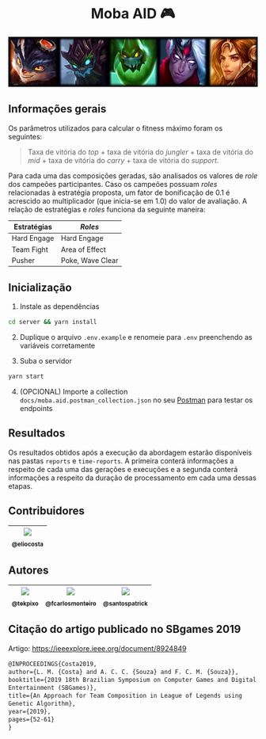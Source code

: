 <h1 align="center">Moba AID 🎮</h1>

<div align="center"><img src="./assets/teamfight.png" /></div>

## Informações gerais

Os parâmetros utilizados para calcular o fitness máximo foram os seguintes:

> Taxa de vitória do _top_ + taxa de vitória do _jungler_ + taxa de vitória do _mid_ + taxa de vitória do _carry_ + taxa de vitória do _support_.

Para cada uma das composições geradas, são analisados os valores de _role_ dos campeões participantes. Caso os campeões possuam _roles_ relacionadas à estratégia proposta, um fator de bonificação de 0.1 é acrescido ao multiplicador (que inicia-se em 1.0) do valor de avaliação. A relação de estratégias e _roles_ funciona da seguinte maneira:

Estratégias | _Roles_
------------ | -------------
Hard Engage | Hard Engage
Team Fight | Area of Effect
Pusher | Poke, Wave Clear

## Inicialização

1. Instale as dependências

```bash
cd server && yarn install
```

2. Duplique o arquivo `.env.example` e renomeie para `.env` preenchendo as variáveis corretamente

3. Suba o servidor

```bash
yarn start
```

4. (OPCIONAL) Importe a collection `docs/moba.aid.postman_collection.json` no seu [Postman](https://www.postman.com/) para testar os endpoints


## Resultados

Os resultados obtidos após a execução da abordagem estarão disponíveis nas pastas `reports` e `time-reports`. A primeira conterá informações a respeito de cada uma das gerações e execuções e a segunda conterá informações a respeito da duração de processamento em cada uma dessas etapas. 

## Contribuidores

| [<img src="https://avatars1.githubusercontent.com/u/5794419?s=460&v=4" width="115"><br><sub>@eliocosta</sub>](https://github.com/eliocosta) |
| :---: |    

## Autores

| [<img src="https://avatars0.githubusercontent.com/u/26147019?s=460&v=4" width=115><br><sub>@tekpixo</sub>](https://github.com/tekpixo) | [<img src="https://avatars2.githubusercontent.com/u/8319539?s=460&v=4" width=115><br><sub>@fcarlosmonteiro</sub>](https://github.com/fcarlosmonteiro) | [<img src="https://avatars0.githubusercontent.com/u/13510169?s=460&v=4" width="115"><br><sub>@santospatrick</sub>](https://github.com/santospatrick) |
| :---: | :---: | :---: |

## Citação do artigo publicado no SBgames 2019

Artigo: https://ieeexplore.ieee.org/document/8924849


```
@INPROCEEDINGS{Costa2019, 
author={L. M. {Costa} and A. C. C. {Souza} and F. C. M. {Souza}}, 
booktitle={2019 18th Brazilian Symposium on Computer Games and Digital Entertainment (SBGames)}, 
title={An Approach for Team Composition in League of Legends using Genetic Algorithm}, 
year={2019}, 
pages={52-61}
}
```